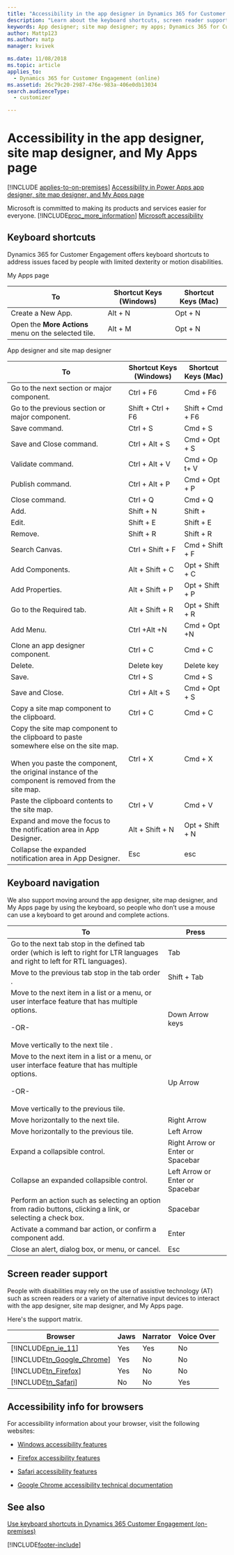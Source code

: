 ```yaml
---
title: "Accessibility in the app designer in Dynamics 365 for Customer Engagement (on-premises)"
description: "Learn about the keyboard shortcuts, screen reader support, and other accessibility topics related to the app designer, site map designer, and My Apps page."
keywords: App designer; site map designer; my apps; Dynamics 365 for Customer Engagement
author: Mattp123
ms.author: matp
manager: kvivek

ms.date: 11/08/2018
ms.topic: article
applies_to: 
  - Dynamics 365 for Customer Engagement (online)
ms.assetid: 26c79c20-2987-476e-983a-406e0db13034
search.audienceType: 
  - customizer

---
```


# Accessibility in the app designer, site map designer, and My Apps page

[!INCLUDE [applies-to-on-premises](../includes/applies-to-on-premises.md)] [Accessibility in Power Apps app designer, site map designer, and My Apps page](/powerapps/maker/model-driven-apps/accessibility-app-designer-site-map-designer-my-apps-page)

Microsoft is committed to making its products and services easier for everyone. [!INCLUDE[proc_more_information](../includes/proc-more-information.md)] [Microsoft accessibility](https://www.microsoft.com/enable/default.aspx)  


## Keyboard shortcuts  
 Dynamics 365 for Customer Engagement offers keyboard shortcuts to address issues faced by people with limited dexterity or motion disabilities.  

My Apps page

|**To**|**Shortcut Keys (Windows)**|**Shortcut Keys (Mac)**|  
|------------------|-|-|  
|Create a New App.|Alt + N|Opt + N|  
|Open the **More Actions** menu on the selected tile.|Alt + M|Opt + N|  

App designer and site map designer

|**To**|**Shortcut Keys (Windows)**|**Shortcut Keys (Mac)**|  
|----------------------------------------|-|-|  
|Go to the next section or major component.|Ctrl + F6|Cmd + F6|  
|Go to the previous section or major component.|Shift + Ctrl + F6|Shift + Cmd + F6|  
|Save command.|Ctrl + S|Cmd + S|  
|Save and Close command.|Ctrl + Alt + S|Cmd + Opt + S|  
|Validate command.|Ctrl + Alt + V|Cmd + Op t+ V|  
|Publish command.|Ctrl + Alt + P|Cmd + Opt + P|  
|Close command.|Ctrl + Q|Cmd + Q|  
|Add.|Shift + N|Shift +|  
|Edit.|Shift + E|Shift + E|  
|Remove.|Shift + R|Shift + R|
|Search Canvas.|Ctrl + Shift + F|Cmd + Shift + F|  
|Add Components.|Alt + Shift + C|Opt + Shift + C|  
|Add Properties.|Alt + Shift + P|Opt + Shift + P|  
|Go to the  Required tab.|Alt + Shift + R|Opt + Shift + R|  
|Add Menu.|Ctrl +Alt +N|Cmd + Opt +N|  
|Clone an app designer component.|Ctrl + C|Cmd + C|  
|Delete.|Delete key|Delete key|  
|Save.|Ctrl + S|Cmd + S|  
|Save and Close.|Ctrl + Alt + S|Cmd + Opt + S|  
|Copy a site map component to the clipboard.|Ctrl + C|Cmd + C|  
|Copy the site map component to the clipboard to paste somewhere else on the site map.<br /><br /> When you paste the component, the original instance of the component is removed from the site map.|Ctrl + X|Cmd + X|  
|Paste the clipboard contents to the site map.|Ctrl + V|Cmd + V|  
|Expand and move the focus to the notification area in App Designer.|Alt + Shift + N|Opt + Shift + N|  
|Collapse the expanded notification area in App Designer.|Esc|esc|  

## Keyboard navigation  
 We also support moving around the app designer, site map designer, and My Apps page by using the keyboard, so people who don’t use a mouse can use a keyboard to get around and complete actions.  

|To|Press|  
|--------|-----------|  
|Go to the next tab stop in the defined tab order (which is left to   right for LTR languages and right to left for RTL languages).|Tab|  
|Move to the previous tab stop in the tab order  .|Shift + Tab|  
|Move to the next item in a list or a menu, or user interface feature that has   multiple options.<br /><br /> -OR-<br /><br /> Move vertically to the next tile  .|Down Arrow keys|  
|Move to the next item in a list or a menu, or user interface feature that has   multiple options.<br /><br /> -OR-<br /><br /> Move vertically to the previous tile.|Up Arrow|  
|Move horizontally to the next tile.|Right Arrow|  
|Move horizontally to the previous tile.|Left Arrow|  
|Expand a collapsible control.|Right Arrow  or Enter or Spacebar|  
|Collapse an expanded collapsible control.|Left Arrow  or Enter or Spacebar|  
|Perform an action such as selecting an option from radio   buttons, clicking a link, or selecting a check box.|Spacebar|  
|Activate a command bar action, or confirm a component   add.|Enter|  
|Close an alert, dialog box, or menu, or cancel.|Esc|  

## Screen reader support  
 People with disabilities may rely on the use of assistive technology (AT) such as screen readers or a variety of alternative input devices to interact with the app designer, site map designer, and My Apps page.  

 Here's the support matrix.  


|                            Browser                            | Jaws | Narrator | Voice Over |
|---------------------------------------------------------------|------|----------|------------|
|         [!INCLUDE[pn_ie_11](../includes/pn-ie-11.md)]         | Yes  |   Yes    |     No     |
| [!INCLUDE[tn_Google_Chrome](../includes/tn-google-chrome.md)] | Yes  |    No    |     No     |
|       [!INCLUDE[tn_Firefox](../includes/tn-firefox.md)]       | Yes  |    No    |     No     |
|        [!INCLUDE[tn_Safari](../includes/tn-safari.md)]        |  No  |    No    |    Yes     |

## Accessibility info for browsers  
 For accessibility information about your browser, visit the following websites:  


-   [Windows accessibility features](https://www.microsoft.com/enable/products/ie9/default.aspx)  

-   [Firefox accessibility features](https://support.mozilla.org/kb/accessibility-features-firefox-make-firefox-and-we?redirectlocale=en-US&redirectslug=accessibility)  

-   [Safari accessibility features](https://www.apple.com/accessibility/)  

-   [Google Chrome accessibility technical documentation](https://sites.google.com/a/chromium.org/dev/developers/design-documents/accessibility)

## See also

[Use keyboard shortcuts in Dynamics 365 Customer Engagement (on-premises)](../basics/keyboard-shortcuts.md)


[!INCLUDE[footer-include](../../../includes/footer-banner.md)]
